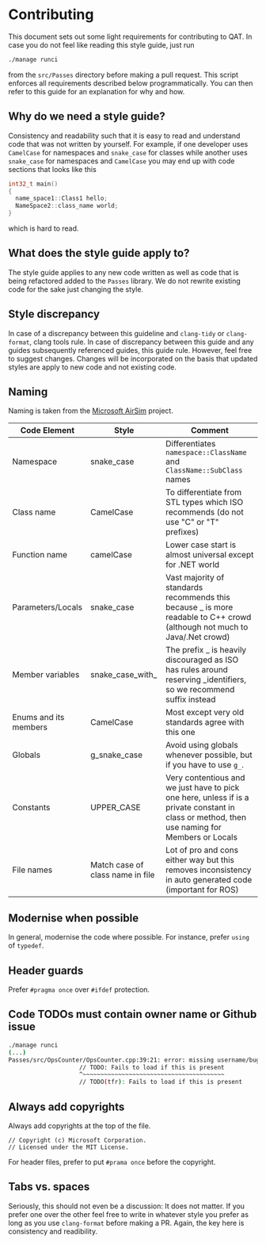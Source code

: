 # Contributing

This document sets out some light requirements for contributing to QAT. In case you do not feel like reading this style guide, just run

```sh
./manage runci
```

from the `src/Passes` directory before making a pull request. This script enforces all requirements described below programmatically. You can then refer to this guide for an explanation for why and how.

## Why do we need a style guide?

Consistency and readability such that it is easy to read and understand code that was not written by yourself. For example, if one developer uses `CamelCase` for namespaces and `snake_case` for classes while another uses `snake_case` for namespaces and `CamelCase` you may end up with code sections that looks like this

```cpp
int32_t main()
{
  name_space1::Class1 hello;
  NameSpace2::class_name world;
}
```

which is hard to read.

## What does the style guide apply to?

The style guide applies to any new code written as well as code that is being refactored added to the `Passes` library. We do not rewrite existing code for the sake just changing the style.

## Style discrepancy

In case of a discrepancy between this guideline and `clang-tidy` or `clang-format`,
clang tools rule. In case of discrepancy between this guide and any guides subsequently referenced guides, this guide rule. However, feel free to suggest changes. Changes will be incorporated on the basis
that updated styles are apply to new code and not existing code.

## Naming

Naming is taken from the [Microsoft AirSim](https://github.com/microsoft/AirSim/blob/master/docs/coding_guidelines.md) project.

| **Code Element**      | **Style**                        | **Comment**                                                                                                                                   |
| --------------------- | -------------------------------- | --------------------------------------------------------------------------------------------------------------------------------------------- |
| Namespace             | snake_case                       | Differentiates `namespace::ClassName` and `ClassName::SubClass` names                                                                         |
| Class name            | CamelCase                        | To differentiate from STL types which ISO recommends (do not use "C" or "T" prefixes)                                                         |
| Function name         | camelCase                        | Lower case start is almost universal except for .NET world                                                                                    |
| Parameters/Locals     | snake_case                       | Vast majority of standards recommends this because \_ is more readable to C++ crowd (although not much to Java/.Net crowd)                    |
| Member variables      | snake_case_with\_                | The prefix \_ is heavily discouraged as ISO has rules around reserving \_identifiers, so we recommend suffix instead                          |
| Enums and its members | CamelCase                        | Most except very old standards agree with this one                                                                                            |
| Globals               | g_snake_case                     | Avoid using globals whenever possible, but if you have to use `g_`.                                                                           |
| Constants             | UPPER_CASE                       | Very contentious and we just have to pick one here, unless if is a private constant in class or method, then use naming for Members or Locals |
| File names            | Match case of class name in file | Lot of pro and cons either way but this removes inconsistency in auto generated code (important for ROS)                                      |

## Modernise when possible

In general, modernise the code where possible. For instance, prefer `using` of `typedef`.

## Header guards

Prefer `#pragma once` over `#ifdef` protection.

## Code TODOs must contain owner name or Github issue

```sh
./manage runci
(...)
Passes/src/OpsCounter/OpsCounter.cpp:39:21: error: missing username/bug in TODO [google-readability-todo,-warnings-as-errors]
                    // TODO: Fails to load if this is present
                    ^~~~~~~~~~~~~~~~~~~~~~~~~~~~~~~~~~~~~~~~~
                    // TODO(tfr): Fails to load if this is present
```

## Always add copyrights

Always add copyrights at the top of the file.

```text
// Copyright (c) Microsoft Corporation.
// Licensed under the MIT License.
```

For header files, prefer to put `#prama once` before the copyright.

## Tabs vs. spaces

Seriously, this should not even be a discussion: It does not matter. If you prefer one over the other feel free to write in whatever style you prefer as long as you use `clang-format` before making a PR. Again, the key here is consistency and readibility.
